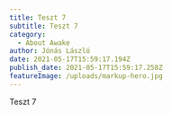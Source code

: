 ```yaml
---
title: Teszt 7
subtitle: Teszt 7
category:
  - About Awake
author: Jónás László
date: 2021-05-17T15:59:17.194Z
publish_date: 2021-05-17T15:59:17.258Z
featureImage: /uploads/markup-hero.jpg
---
```

Teszt 7